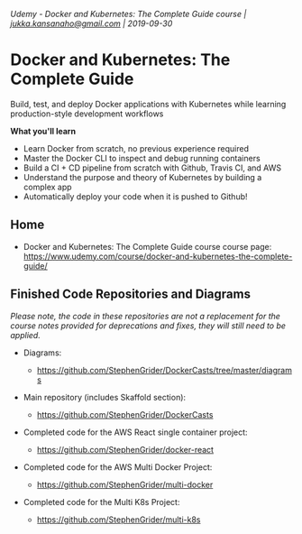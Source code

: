 _Udemy - Docker and Kubernetes: The Complete Guide course | jukka.kansanaho@gmail.com | 2019-09-30_

# Docker and Kubernetes: The Complete Guide

Build, test, and deploy Docker applications with Kubernetes while learning production-style development workflows

**What you'll learn**
* Learn Docker from scratch, no previous experience required
* Master the Docker CLI to inspect and debug running containers
* Build a CI + CD pipeline from scratch with Github, Travis CI, and AWS
* Understand the purpose and theory of Kubernetes by building a complex app
* Automatically deploy your code when it is pushed to Github!

## Home
* Docker and Kubernetes: The Complete Guide course course page: https://www.udemy.com/course/docker-and-kubernetes-the-complete-guide/

## Finished Code Repositories and Diagrams
_Please note, the code in these repositories are not a replacement for the course notes provided for deprecations and fixes, they will still need to be applied._

* Diagrams:
  * https://github.com/StephenGrider/DockerCasts/tree/master/diagrams

* Main repository (includes Skaffold section):
  * https://github.com/StephenGrider/DockerCasts

* Completed code for the AWS React single container project:
  * https://github.com/StephenGrider/docker-react

* Completed code for the AWS Multi Docker Project:
  * https://github.com/StephenGrider/multi-docker

* Completed code for the Multi K8s Project:
  * https://github.com/StephenGrider/multi-k8s
